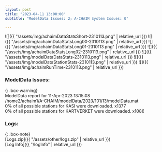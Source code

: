 ```yaml
---
layout: post
title: "2023-04-11 13:00:00"
subtitle: "ModelData Issues: 2; A-CHAIM System Issues: 0"

---
```


![]({{ "/assets/img/achaimDataStatsShort-2310113.png" | relative_url }})
![]({{ "/assets/img/achaimDataStatsLong00-2310113.png" | relative_url }})
![]({{ "/assets/img/achaimDataStatsLong01-2310113.png" | relative_url }})
![]({{ "/assets/img/achaimDataStatsLong02-2310113.png" | relative_url }})
![]({{ "/assets/img/modelDataDataStats-2310113.png" | relative_url }})
![]({{ "/assets/img/modelDataStationStats-2310113.png" | relative_url }})
![]({{ "/assets/img/achaimRunTime-2310113.png" | relative_url }})


### ModelData Issues:  
  
{: .box-warning}  
 ModelData report for 11-Apr-2023 13:15:08   
 /home2/achaim1/A-CHAIM/modelData/2023/101/13/modelData.mat   
 0% of all possible stations for KASI were downloaded. x1377   
 0% of all possible stations for KARTVERKET were downloaded. x1086   
  


### Logs:  
  
{: .box-note}  
[Logs.zip]({{ "/assets/other/logs.zip" | relative_url }})  
[Log Info]({{ "/logInfo" | relative_url }})  
